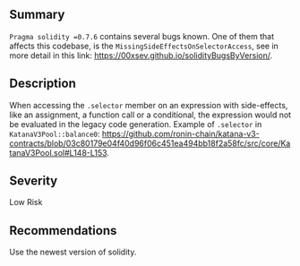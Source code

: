 ## Summary

`Pragma solidity =0.7.6` contains several bugs known. One of them that affects this codebase, is the `MissingSideEffectsOnSelectorAccess`, see in more detail in this link: https://00xsev.github.io/solidityBugsByVersion/.

## Description

When accessing the `.selector` member on an expression with side-effects, like an assignment, a function call or a conditional, the expression would not be evaluated in the legacy code generation.
Example of `.selector` in `KatanaV3Pool::balance0`: https://github.com/ronin-chain/katana-v3-contracts/blob/03c80179e04f40d96f06c451ea494bb18f2a58fc/src/core/KatanaV3Pool.sol#L148-L153.

## Severity

Low Risk

## Recommendations

Use the newest version of solidity.